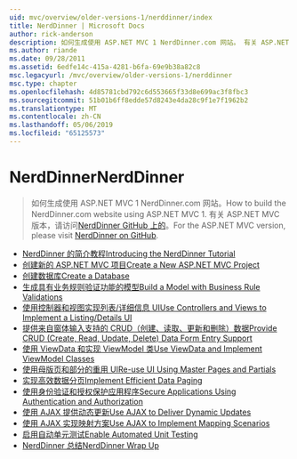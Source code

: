 ```yaml
---
uid: mvc/overview/older-versions-1/nerddinner/index
title: NerdDinner | Microsoft Docs
author: rick-anderson
description: 如何生成使用 ASP.NET MVC 1 NerdDinner.com 网站。 有关 ASP.NET MVC 3 版本中，访问 GitHub 上 nerddinner。
ms.author: riande
ms.date: 09/28/2011
ms.assetid: 6edfe14c-415a-4281-b6fa-69e9b38a82c8
msc.legacyurl: /mvc/overview/older-versions-1/nerddinner
msc.type: chapter
ms.openlocfilehash: 4d85781cbd792c6d553665f33d8e699ac3f8fbc3
ms.sourcegitcommit: 51b01b6ff8edde57d8243e4da28c9f1e7f1962b2
ms.translationtype: MT
ms.contentlocale: zh-CN
ms.lasthandoff: 05/06/2019
ms.locfileid: "65125573"
---
```

# <a name="nerddinner"></a><span data-ttu-id="d6bec-104">NerdDinner</span><span class="sxs-lookup"><span data-stu-id="d6bec-104">NerdDinner</span></span>

> <span data-ttu-id="d6bec-105">如何生成使用 ASP.NET MVC 1 NerdDinner.com 网站。</span><span class="sxs-lookup"><span data-stu-id="d6bec-105">How to build the NerdDinner.com website using ASP.NET MVC 1.</span></span> <span data-ttu-id="d6bec-106">有关 ASP.NET MVC 版本，请访问[NerdDinner GitHub 上的](https://github.com/AspNetMVPSamples/NerdDinner)。</span><span class="sxs-lookup"><span data-stu-id="d6bec-106">For the ASP.NET MVC version, please visit [NerdDinner on GitHub](https://github.com/AspNetMVPSamples/NerdDinner).</span></span>

- [<span data-ttu-id="d6bec-107">NerdDinner 的简介教程</span><span class="sxs-lookup"><span data-stu-id="d6bec-107">Introducing the NerdDinner Tutorial</span></span>](introducing-the-nerddinner-tutorial.md)
- [<span data-ttu-id="d6bec-108">创建新的 ASP.NET MVC 项目</span><span class="sxs-lookup"><span data-stu-id="d6bec-108">Create a New ASP.NET MVC Project</span></span>](create-a-new-aspnet-mvc-project.md)
- [<span data-ttu-id="d6bec-109">创建数据库</span><span class="sxs-lookup"><span data-stu-id="d6bec-109">Create a Database</span></span>](create-a-database.md)
- [<span data-ttu-id="d6bec-110">生成具有业务规则验证功能的模型</span><span class="sxs-lookup"><span data-stu-id="d6bec-110">Build a Model with Business Rule Validations</span></span>](build-a-model-with-business-rule-validations.md)
- [<span data-ttu-id="d6bec-111">使用控制器和视图实现列表/详细信息 UI</span><span class="sxs-lookup"><span data-stu-id="d6bec-111">Use Controllers and Views to Implement a Listing/Details UI</span></span>](use-controllers-and-views-to-implement-a-listingdetails-ui.md)
- [<span data-ttu-id="d6bec-112">提供来自窗体输入支持的 CRUD（创建、读取、更新和删除）数据</span><span class="sxs-lookup"><span data-stu-id="d6bec-112">Provide CRUD (Create, Read, Update, Delete) Data Form Entry Support</span></span>](provide-crud-create-read-update-delete-data-form-entry-support.md)
- [<span data-ttu-id="d6bec-113">使用 ViewData 和实现 ViewModel 类</span><span class="sxs-lookup"><span data-stu-id="d6bec-113">Use ViewData and Implement ViewModel Classes</span></span>](use-viewdata-and-implement-viewmodel-classes.md)
- [<span data-ttu-id="d6bec-114">使用母版页和部分的重用 UI</span><span class="sxs-lookup"><span data-stu-id="d6bec-114">Re-use UI Using Master Pages and Partials</span></span>](re-use-ui-using-master-pages-and-partials.md)
- [<span data-ttu-id="d6bec-115">实现高效数据分页</span><span class="sxs-lookup"><span data-stu-id="d6bec-115">Implement Efficient Data Paging</span></span>](implement-efficient-data-paging.md)
- [<span data-ttu-id="d6bec-116">使用身份验证和授权保护应用程序</span><span class="sxs-lookup"><span data-stu-id="d6bec-116">Secure Applications Using Authentication and Authorization</span></span>](secure-applications-using-authentication-and-authorization.md)
- [<span data-ttu-id="d6bec-117">使用 AJAX 提供动态更新</span><span class="sxs-lookup"><span data-stu-id="d6bec-117">Use AJAX to Deliver Dynamic Updates</span></span>](use-ajax-to-deliver-dynamic-updates.md)
- [<span data-ttu-id="d6bec-118">使用 AJAX 实现映射方案</span><span class="sxs-lookup"><span data-stu-id="d6bec-118">Use AJAX to Implement Mapping Scenarios</span></span>](use-ajax-to-implement-mapping-scenarios.md)
- [<span data-ttu-id="d6bec-119">启用自动单元测试</span><span class="sxs-lookup"><span data-stu-id="d6bec-119">Enable Automated Unit Testing</span></span>](enable-automated-unit-testing.md)
- [<span data-ttu-id="d6bec-120">NerdDinner 总结</span><span class="sxs-lookup"><span data-stu-id="d6bec-120">NerdDinner Wrap Up</span></span>](nerddinner-wrap-up.md)
